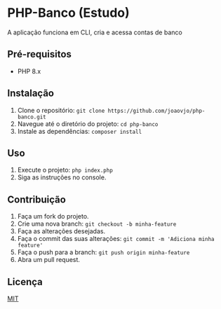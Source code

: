 # PHP-Banco (Estudo)

A aplicação funciona em CLI, cria e acessa contas de banco

## Pré-requisitos

- PHP 8.x

## Instalação

1. Clone o repositório: `git clone https://github.com/joaovjo/php-banco.git`
2. Navegue até o diretório do projeto: `cd php-banco`
3. Instale as dependências: `composer install`

## Uso

1. Execute o projeto: `php index.php`
2. Siga as instruções no console.

## Contribuição

1. Faça um fork do projeto.
2. Crie uma nova branch: `git checkout -b minha-feature`
3. Faça as alterações desejadas.
4. Faça o commit das suas alterações: `git commit -m 'Adiciona minha feature'`
5. Faça o push para a branch: `git push origin minha-feature`
6. Abra um pull request.

## Licença

[MIT](https://opensource.org/licenses/MIT)